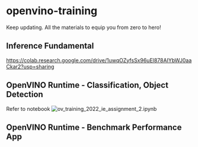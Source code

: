 # openvino-training
Keep updating. All the materials to equip you from zero to hero!

## Inference Fundamental

https://colab.research.google.com/drive/1uwqOZyfsSx96uEl878AIYbWJ0aaCkar2?usp=sharing

## OpenVINO Runtime - Classification, Object Detection

Refer to notebook ![ov_training_2022_ie_assignment_2.ipynb](https://github.com/jonathanyeh0723/openvino-training/blob/main/ov_training_2022_ie_assignment_2.ipynb)

## OpenVINO Runtime - Benchmark Performance App

